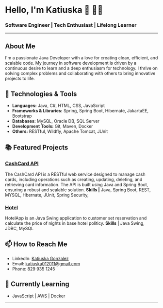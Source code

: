 # Hello, I'm Katiuska 👋 👩‍💻

### Software Engineer | Tech Enthusiast | Lifelong Learner

---

## About Me

I'm a passionate Java Developer with a love for creating clean, efficient, and scalable code. My journey in software development is driven by a continuous desire to learn and a deep enthusiasm for technology. I thrive on solving complex problems and collaborating with others to bring innovative projects to life.


## 🔧 Technologies & Tools

- **Languages:** Java, C#, HTML, CSS, JavaScript
- **Frameworks & Libraries:** Spring, Spring Boot, Hibernate, JakartaEE, Bootstrap
- **Databases:** MySQL, Oracle DB, SQL Server
- **Development Tools:** Git, Maven, Docker
- **Others:** RESTful, Wildfly, Apache Tomcat, JUnit

## 📚 Featured Projects


### [CashCard API](https://github.com/katiuska012011/cashcardApiRest)
The CashCard API is a RESTful web service designed to manage cash cards, 
including operations such as creating, updating, deleting, and retrieving card information. The API is built using Java and Spring Boot, ensuring a robust and scalable solution.
**Skills |** Java, Spring Boot, REST, MYSQL, Hbernate, JUnit, Spring Security,   

### [Hotel](https://github.com/katiuska012011/HotelAlura)
HotelApp is an Java Swing application to customer set reservation and calculate the price of nights in base hotel politicy. 
**Skills |** Java Swing, JDBC, MySQL   


## 📫 How to Reach Me

- LinkedIn: [Katiuska Gonzalez](https://www.linkedin.com/in/katiuskagonzalez/)
- Email: katiuska012011@gmail.com
- Phone:  829 935 1245

## 🌱 Currently Learning
- JavaScript | AWS | Docker

---

